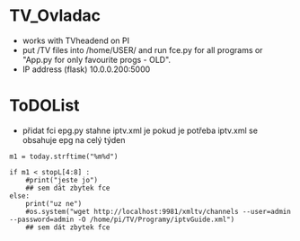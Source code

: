 # TV_Ovladac

- works with TVheadend on PI
- put /TV files into /home/USER/ and run fce.py for all programs or "App.py for only favourite progs - OLD".
- IP address (flask) 10.0.0.200:5000

# ToDOList
- přidat fci epg.py stahne iptv.xml je pokud je potřeba iptv.xml se obsahuje epg na celý týden

```
m1 = today.strftime("%m%d")

if m1 < stopL[4:8] :
    #print("jeste jo")
    ## sem dát zbytek fce
else:
    print("uz ne")
    #os.system("wget http://localhost:9981/xmltv/channels --user=admin --password=admin -O /home/pi/TV/Programy/iptvGuide.xml")
    ## sem dát zbytek fce
```
